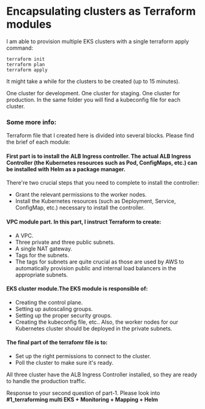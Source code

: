 # Encapsulating clusters as Terraform modules
I am able to provision multiple EKS clusters with a single terraform apply command:
```
terraform init
terraform plan
terraform apply
```
It might take a while for the clusters to be created (up to 15 minutes). 

One cluster for development.
One cluster for staging.
One cluster for production.
In the same folder you will find a kubeconfig file for each cluster.

### Some more info:
Terraform file that I created here is divided into several blocks. Please find the brief of each module:

#### First part is to install the ALB Ingress controller. The actual ALB Ingress Controller (the Kubernetes resources such as Pod, ConfigMaps, etc.) can be installed with Helm as a package manager.
There're two crucial steps that you need to complete to install the controller:
* Grant the relevant permissions to the worker nodes.
* Install the Kubernetes resources (such as Deployment, Service, ConfigMap, etc.) necessary to install the controller.

#### VPC module part. In this part, I instruct Terraform to create:
* A VPC.
* Three private and three public subnets.
* A single NAT gateway.
* Tags for the subnets.
* The tags for subnets are quite crucial as those are used by AWS to automatically provision public and internal load balancers in the appropriate subnets.

#### EKS cluster module.The EKS module is responsible of:

* Creating the control plane.
* Setting up autoscaling groups.
* Setting up the proper security groups.
* Creating the kubeconfig file, etc..
Also, the worker nodes for our Kubernetes cluster should be deployed in the private subnets.

#### The final part of the terrafomr file is to:
* Set up the right permissions to connect to the cluster.
* Poll the cluster to make sure it's ready. 

All three cluster have the ALB Ingress Controller installed, so they are ready to handle the production traffic.

Response to your second question of part-1. Please look into **#1_terraforming multi EKS + Monitoring + Mapping + Helm**
